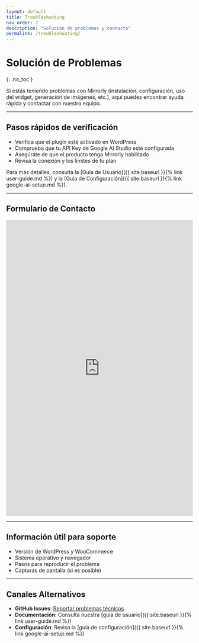 ```yaml
---
layout: default
title: Troubleshooting
nav_order: 7
description: "Solución de problemas y contacto"
permalink: /troubleshooting/
---
```


# Solución de Problemas
{: .no_toc }

Si estás teniendo problemas con Mirrorly (instalación, configuración, uso del widget, generación de imágenes, etc.), aquí puedes encontrar ayuda rápida y contactar con nuestro equipo.

---

## Pasos rápidos de verificación

- Verifica que el plugin esté activado en WordPress
- Comprueba que tu API Key de Google AI Studio esté configurada
- Asegúrate de que el producto tenga Mirrorly habilitado
- Revisa la conexión y los límites de tu plan

Para más detalles, consulta la [Guía de Usuario]({{ site.baseurl }}{% link user-guide.md %}) y la [Guía de Configuración]({{ site.baseurl }}{% link google-ai-setup.md %}).

---

## Formulario de Contacto

<div class="contact-form-container">
  <!-- Reemplaza la URL del src con la URL de tu formulario de Google Forms si cambió -->
  <iframe
    src="https://docs.google.com/forms/d/e/1FAIpQLScpvMxsduy48JXYWHl9yG1Gtz3CV5JSnqtEgBSsiOyWKow2Cw/viewform?embedded=true"
    width="100%"
    height="800"
    frameborder="0"
    marginheight="0"
    marginwidth="0"
    class="contact-iframe">
    Cargando formulario...
  </iframe>
  </div>

---

## Información útil para soporte

- Versión de WordPress y WooCommerce
- Sistema operativo y navegador
- Pasos para reproducir el problema
- Capturas de pantalla (si es posible)

---

## Canales Alternativos

- **GitHub Issues**: [Reportar problemas técnicos](https://github.com/MrViSiOn/mirrorly-docs/issues)
- **Documentación**: Consulta nuestra [guía de usuario]({{ site.baseurl }}{% link user-guide.md %})
- **Configuración**: Revisa la [guía de configuración]({{ site.baseurl }}{% link google-ai-setup.md %})
